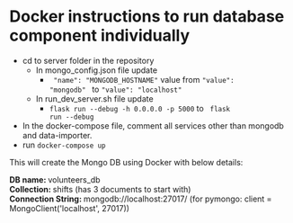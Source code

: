 # Docker instructions to run database component individually

* cd to server folder in the repository
    * In mongo_config.json file update 
        - <code> "name": "MONGODB_HOSTNAME"</code> value from  <code>"value": "mongodb" </code> to <code>"value": "localhost" </code>
    * In run_dev_server.sh file update
        - <code>flask run --debug -h 0.0.0.0 -p 5000</code> to <code> flask run --debug </code>
* In the docker-compose file, comment all services other than mongodb and data-importer.
* run <code>docker-compose up</code>

This will create the Mongo DB using Docker with below details:


<b>DB name: </b>volunteers_db  
<b>Collection: </b>shifts (has 3 documents to start with)  
<b>Connection String: </b>mongodb://localhost:27017/ (for pymongo: client = MongoClient('localhost', 27017))